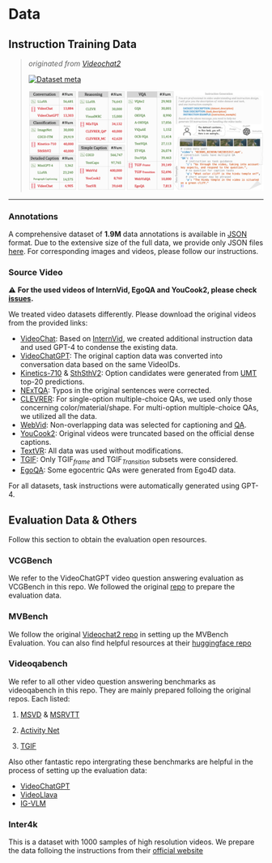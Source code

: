 # Data
## Instruction Training Data
> *originated from [Videochat2](https://github.com/OpenGVLab/Ask-Anything/tree/main/video_chat2)*
>
> [![Dataset meta](https://img.shields.io/badge/%F0%9F%A4%97%20Hugging%20Face-VideoChat2%20IT-blue)](https://huggingface.co/datasets/OpenGVLab/VideoChat2-IT) 
>
> ![images](./assert/data.png)


----

### Annotations
A comprehensive dataset of **1.9M** data annotations is available in [JSON](https://huggingface.co/datasets/OpenGVLab/VideoChat2-IT) format. Due to the extensive size of the full data, we provide only JSON files [here](https://huggingface.co/datasets/OpenGVLab/VideoChat2-IT). For corresponding images and videos, please follow our instructions.

### Source Video
:warning: **For the used videos of InternVid, EgoQA and YouCook2, please check [issues](https://github.com/OpenGVLab/Ask-Anything/issues/86#issuecomment-1882529070).**

We treated video datasets differently. Please download the original videos from the provided links:
- [VideoChat](https://github.com/OpenGVLab/InternVideo/tree/main/Data/instruction_data): Based on [InternVid](https://github.com/OpenGVLab/InternVideo/tree/main/Data/InternVid), we created additional instruction data and used GPT-4 to condense the existing data.
- [VideoChatGPT](https://github.com/mbzuai-oryx/Video-ChatGPT/tree/main/data): The original caption data was converted into conversation data based on the same VideoIDs.
- [Kinetics-710](https://github.com/OpenGVLab/UniFormerV2/blob/main/DATASET.md) & [SthSthV2](https://developer.qualcomm.com/software/ai-datasets/something-something): Option candidates were generated from [UMT](https://github.com/OpenGVLab/unmasked_teacher) top-20 predictions.
- [NExTQA](https://github.com/doc-doc/NExT-QA): Typos in the original sentences were corrected.
- [CLEVRER](https://clevrer.csail.mit.edu/): For single-option multiple-choice QAs, we used only those concerning color/material/shape. For multi-option multiple-choice QAs, we utilized all the data.
- [WebVid](https://maxbain.com/webvid-dataset/): Non-overlapping data was selected for captioning and [QA](https://antoyang.github.io/just-ask.html#webvidvqa).
- [YouCook2](https://youcook2.eecs.umich.edu/): Original videos were truncated based on the official dense captions.
- [TextVR](https://github.com/callsys/textvr): All data was used without modifications.
- [TGIF](https://github.com/YunseokJANG/tgif-qa): Only TGIF$_{frame}$ and TGIF$_{Transition}$ subsets were considered.
- [EgoQA](https://ego4d-data.org/): Some egocentric QAs were generated from Ego4D data.

For all datasets, task instructions were automatically generated using GPT-4.

## Evaluation Data & Others
Follow this section to obtain the evaluation open resources.

### VCGBench

We refer to the VideoChatGPT video question answering evaluation as VCGBench in this repo. We followed the original [repo](https://github.com/mbzuai-oryx/Video-ChatGPT/tree/main) to prepare the evaluation data.

### MVBench
We follow the original [Videochat2 repo](https://github.com/OpenGVLab/Ask-Anything/tree/main/video_chat2) in setting up the MVBench Evaluation. You can also find helpful resources at their [huggingface repo](https://huggingface.co/datasets/OpenGVLab/MVBench)


### Videoqabench
We refer to all other video question answering benchmarks as videoqabench in this repo. They are mainly prepared folloing the original repos. Each listed:
1. [MSVD](https://www.cs.utexas.edu/users/ml/clamp/videoDescription/) & [MSRVTT](https://github.com/xudejing/video-question-answering)

3. [Activity Net](https://github.com/MILVLG/activitynet-qa/tree/master)
4. [TGIF](https://github.com/raingo/TGIF-Release/tree/master)

Also other fantastic repo intergrating these benchmarks are helpful in the process of setting up the evaluation data:
- [VideoChatGPT](https://github.com/mbzuai-oryx/Video-ChatGPT/tree/main)
- [VideoLlava](https://github.com/PKU-YuanGroup/Video-LLaVA/tree/main/videollava)
- [IG-VLM](https://github.com/imagegridworth/IG-VLM/tree/main)

### Inter4k

This is a dataset with 1000 samples of high resolution videos. We prepare the data folloing the instructions from their [official website](https://alexandrosstergiou.github.io/datasets/Inter4K/index.html)